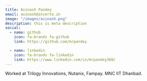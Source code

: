```yaml
---
title: Avinash Pandey
email: avinash@incerto.in
image: "/images/avinash.png"
description: this is meta description
social:
  - name: github
    icon: fa-brands fa-github
    link: https://github.com/mrpandey

  - name: linkedin
    icon: fa-brands fa-linkedin
    link: https://www.linkedin.com/in/mrpandey360/
---
```


Worked at Trilogy Innovations, Nutanix, Fampay. 
MNC IIT Dhanbad.
